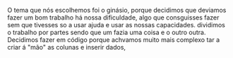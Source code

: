 O tema que nós escolhemos foi o ginásio, porque decidimos que deviamos fazer um bom trabalho há nossa dificuldade, 
algo que consguisses fazer sem que tivesses so a usar ajuda e usar as nossas capacidades.
dividimos o trabalho por partes sendo que um fazia uma coisa e o outro outra.
Decidimos fazer em código porque achvamos muito mais complexo tar a criar á "mão" as colunas e inserir dados,

